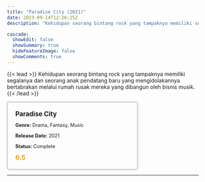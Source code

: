 ```yaml
---
title: "Paradise City (2021)"
date: 2023-09-14T12:26:25Z
description: "Kehidupan seorang bintang rock yang tampaknya memiliki segalanya dan seorang anak pendatang baru yang mengidolakannya bertabrakan melalui rumah rusak mereka yang dibangun oleh bisnis musik."

cascade:
  showEdit: false
  showSummary: true
  hideFeatureImage: false
  showComments: true
---
```


{{< lead >}}
Kehidupan seorang bintang rock yang tampaknya memiliki segalanya dan seorang anak pendatang baru yang mengidolakannya bertabrakan melalui rumah rusak mereka yang dibangun oleh bisnis musik.
{{< /lead >}}

<style>

/* CSS for the movie information box */
        .movie-box {
            width: 300px;
            padding: 20px;
            border: 2px solid #ccc; /* Border added */
            border-radius: 5px;
            box-shadow: 0 0 5px rgba(0, 0, 0, 0.2);
        }

        /* CSS for movie title */
        .movie-title {
            font-size: 1.2em;
            font-weight: bold;
            margin-bottom: 10px;
        }

        /* CSS for movie details */
        .movie-details {
            font-size: 0.9em;
            margin-bottom: 10px;
        }

        /* CSS for movie rating */
        .movie-rating {
            font-size: 1.2em;
            font-weight: bold;
            color: #ff9900; /* IMDb's rating color */
        }
</style>

 <div class="movie-box">
        <div class="movie-title">Paradise City</div>
        <div class="movie-details">
            <p><strong>Genre:</strong> Drama, Fantasy, Music</p>
            <p><strong>Release Date:</strong> 2021</p>
            <p><strong>Status:</strong> Complete</p>
        </div>
        <div class="movie-rating">6.5</div>
    </div>

---

